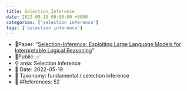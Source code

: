 ```yaml
---
title: Selection_Inference
date: 2022-05-19 00:00:00 +0800
categories: ['selection inference']
tags: ['selection inference']
---
```


- 📙Paper: "[Selection-Inference: Exploiting Large Language Models for Interpretable Logical Reasoning](https://www.semanticscholar.org/paper/Selection-Inference%3A-Exploiting-Large-Language-for-Creswell-Shanahan/d48b29889241551e1ee6622fa78c3fa4159255dd)"
- 🔑Public: ✅
- ⚲ area: Selection inference
- 📅 Date: 2022-05-19
- 🔎 Taxonomy: fundamental / selection inference
- 📝 #References: 52
